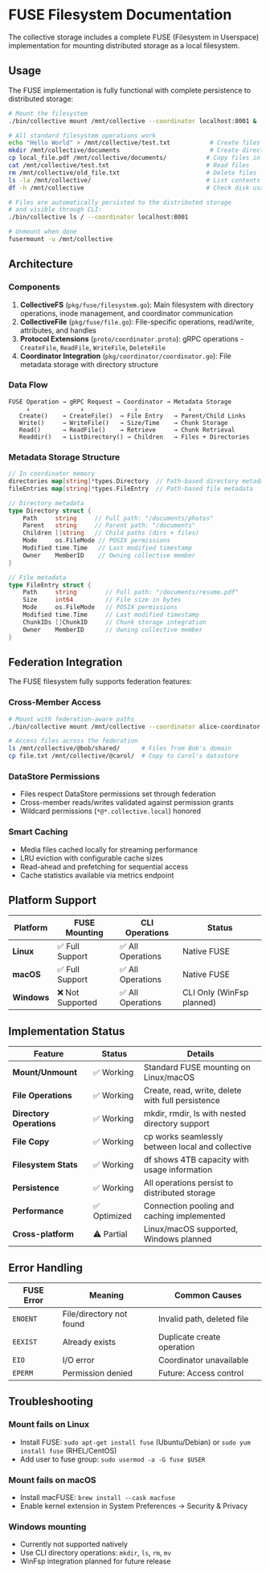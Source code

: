 # FUSE Filesystem Documentation

The collective storage includes a complete FUSE (Filesystem in Userspace) implementation for mounting distributed storage as a local filesystem.

## Usage

The FUSE implementation is fully functional with complete persistence to distributed storage:

```bash
# Mount the filesystem
./bin/collective mount /mnt/collective --coordinator localhost:8001 &

# All standard filesystem operations work
echo "Hello World" > /mnt/collective/test.txt           # Create files
mkdir /mnt/collective/documents                         # Create directories  
cp local_file.pdf /mnt/collective/documents/           # Copy files in
cat /mnt/collective/test.txt                           # Read files
rm /mnt/collective/old_file.txt                        # Delete files
ls -la /mnt/collective/                                # List contents
df -h /mnt/collective                                  # Check disk usage

# Files are automatically persisted to the distributed storage
# and visible through CLI:
./bin/collective ls / --coordinator localhost:8001

# Unmount when done
fusermount -u /mnt/collective
```

## Architecture

### Components

1. **CollectiveFS** (`pkg/fuse/filesystem.go`): Main filesystem with directory operations, inode management, and coordinator communication
2. **CollectiveFile** (`pkg/fuse/file.go`): File-specific operations, read/write, attributes, and handles  
3. **Protocol Extensions** (`proto/coordinator.proto`): gRPC operations - `CreateFile`, `ReadFile`, `WriteFile`, `DeleteFile`
4. **Coordinator Integration** (`pkg/coordinator/coordinator.go`): File metadata storage with directory structure

### Data Flow

```
FUSE Operation → gRPC Request → Coordinator → Metadata Storage
     ↓              ↓              ↓              ↓
   Create()    → CreateFile()  → File Entry   → Parent/Child Links
   Write()     → WriteFile()   → Size/Time    → Chunk Storage  
   Read()      → ReadFile()    → Retrieve     → Chunk Retrieval
   Readdir()   → ListDirectory() → Children   → Files + Directories
```

### Metadata Storage Structure

```go
// In coordinator memory
directories map[string]*types.Directory  // Path-based directory metadata
fileEntries map[string]*types.FileEntry  // Path-based file metadata

// Directory metadata
type Directory struct {
    Path     string     // Full path: "/documents/photos"  
    Parent   string     // Parent path: "/documents"
    Children []string   // Child paths (dirs + files)
    Mode     os.FileMode // POSIX permissions
    Modified time.Time   // Last modified timestamp
    Owner    MemberID    // Owning collective member
}

// File metadata  
type FileEntry struct {
    Path     string        // Full path: "/documents/resume.pdf"
    Size     int64         // File size in bytes
    Mode     os.FileMode   // POSIX permissions  
    Modified time.Time     // Last modified timestamp
    ChunkIDs []ChunkID     // Chunk storage integration
    Owner    MemberID      // Owning collective member
}
```

## Federation Integration

The FUSE filesystem fully supports federation features:

### Cross-Member Access
```bash
# Mount with federation-aware paths
./bin/collective mount /mnt/collective --coordinator alice-coordinator:8001

# Access files across the federation
ls /mnt/collective/@bob/shared/      # Files from Bob's domain
cp file.txt /mnt/collective/@carol/  # Copy to Carol's datastore
```

### DataStore Permissions
- Files respect DataStore permissions set through federation
- Cross-member reads/writes validated against permission grants
- Wildcard permissions (`*@*.collective.local`) honored

### Smart Caching
- Media files cached locally for streaming performance
- LRU eviction with configurable cache sizes
- Read-ahead and prefetching for sequential access
- Cache statistics available via metrics endpoint

## Platform Support

| Platform | FUSE Mounting | CLI Operations | Status |
|----------|---------------|----------------|--------|
| **Linux** | ✅ Full Support | ✅ All Operations | Native FUSE |
| **macOS** | ✅ Full Support | ✅ All Operations | Native FUSE |  
| **Windows** | ❌ Not Supported | ✅ All Operations | CLI Only (WinFsp planned) |

## Implementation Status

| Feature | Status | Details |
|---------|--------|---------|
| **Mount/Unmount** | ✅ Working | Standard FUSE mounting on Linux/macOS |
| **File Operations** | ✅ Working | Create, read, write, delete with full persistence |
| **Directory Operations** | ✅ Working | mkdir, rmdir, ls with nested directory support |
| **File Copy** | ✅ Working | cp works seamlessly between local and collective |
| **Filesystem Stats** | ✅ Working | df shows 4TB capacity with usage information |
| **Persistence** | ✅ Working | All operations persist to distributed storage |
| **Performance** | ✅ Optimized | Connection pooling and caching implemented |
| **Cross-platform** | ⚠️ Partial | Linux/macOS supported, Windows planned |

## Error Handling

| FUSE Error | Meaning | Common Causes |
|------------|---------|---------------|
| `ENOENT` | File/directory not found | Invalid path, deleted file |
| `EEXIST` | Already exists | Duplicate create operation |
| `EIO` | I/O error | Coordinator unavailable |
| `EPERM` | Permission denied | Future: Access control |

## Troubleshooting

### Mount fails on Linux

- Install FUSE: `sudo apt-get install fuse` (Ubuntu/Debian) or `sudo yum install fuse` (RHEL/CentOS)
- Add user to fuse group: `sudo usermod -a -G fuse $USER`

### Mount fails on macOS

- Install macFUSE: `brew install --cask macfuse`
- Enable kernel extension in System Preferences → Security & Privacy

### Windows mounting

- Currently not supported natively
- Use CLI directory operations: `mkdir`, `ls`, `rm`, `mv`
- WinFsp integration planned for future release